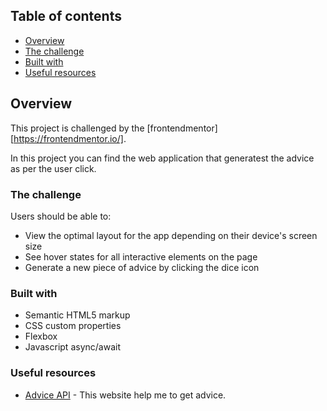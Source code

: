 ## Table of contents

-   [Overview](#overview)
-   [The challenge](#the-challenge)
-   [Built with](#built-with)
-   [Useful resources](#useful-resources)

## Overview

This project is challenged by the [frontendmentor][https://frontendmentor.io/].

In this project you can find the web application that generatest the advice as per the user click.

### The challenge

Users should be able to:

-   View the optimal layout for the app depending on their device's screen size
-   See hover states for all interactive elements on the page
-   Generate a new piece of advice by clicking the dice icon

### Built with

-   Semantic HTML5 markup
-   CSS custom properties
-   Flexbox
-   Javascript async/await

### Useful resources

-   [Advice API](https://api.adviceslip.com/) - This website help me to get advice.
